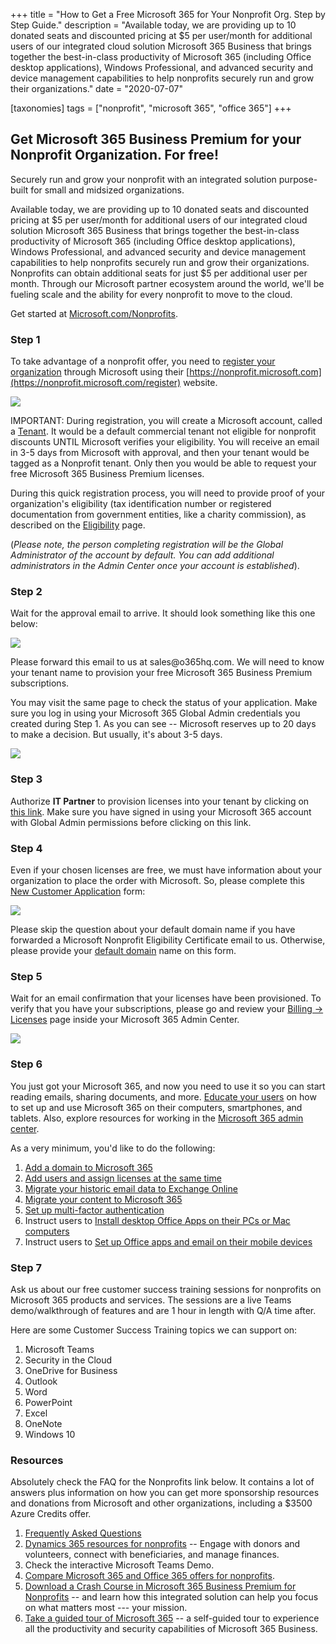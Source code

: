 +++
title = "How to Get a Free Microsoft 365 for Your Nonprofit Org. Step by Step Guide."
description = "Available today, we are providing up to 10 donated seats and discounted pricing at $5 per user/month for additional users of our integrated cloud solution Microsoft 365 Business that brings together the best-in-class productivity of Microsoft 365 (including Office desktop applications), Windows Professional, and advanced security and device management capabilities to help nonprofits securely run and grow their organizations."
date = "2020-07-07"

[taxonomies]
tags = ["nonprofit", "microsoft 365", "office 365"]
+++

## Get Microsoft 365 Business Premium for your Nonprofit Organization. For free!

Securely run and grow your nonprofit with an integrated solution
purpose-built for small and midsized organizations.

Available today, we are providing up to 10 donated seats and discounted
pricing at \$5 per user/month for additional users of our integrated
cloud solution Microsoft 365 Business that brings together the
best-in-class productivity of Microsoft 365 (including Office desktop
applications), Windows Professional, and advanced security and device
management capabilities to help nonprofits securely run and grow their
organizations. Nonprofits can obtain additional seats for just \$5 per
additional user per month. Through our Microsoft partner ecosystem
around the world, we'll be fueling scale and the ability for every
nonprofit to move to the cloud.

Get started at
[Microsoft.com/Nonprofits](https://www.microsoft.com/en-us/Nonprofits).

### Step 1

To take advantage of a nonprofit offer, you need to [register your
organization](https://nonprofit.microsoft.com/register) through
Microsoft using their
[https://nonprofit.microsoft.com](https://nonprofit.microsoft.com/register)
website.

![](https://o365hq.com/images/781.png)

IMPORTANT: During registration, you will create a Microsoft account,
called a
[Tenant](https://o365hq.com/faq/what-is-office-365-or-azure-ad-tenant).
It would be a default commercial tenant not eligible for nonprofit
discounts UNTIL Microsoft verifies your eligibility. You will receive an
email in 3-5 days from Microsoft with approval, and then your tenant
would be tagged as a Nonprofit tenant. Only then you would be able to
request your free Microsoft 365 Business Premium licenses.

During this quick registration process, you will need to provide proof
of your organization's eligibility (tax identification number or
registered documentation from government entities, like a charity
commission), as described on the
[Eligibility](https://www.microsoft.com/en-us/nonprofits/eligibility?activetab=pivot1%3aprimaryr4)
page.

(*Please note, the person completing registration will be the Global
Administrator of the account by default. You can add additional
administrators in the Admin Center once your account is established*).

### Step 2

Wait for the approval email to arrive. It should look something like
this one below:

![](https://o365hq.com/images/779.png)

Please forward this email to us at sales\@o365hq.com. We will need to
know your tenant name to provision your free Microsoft 365 Business
Premium subscriptions.

You may visit the same page to check the status of your application.
Make sure you log in using your Microsoft 365 Global Admin credentials you
created during Step 1. As you can see -- Microsoft reserves up to 20
days to make a decision. But usually, it's about 3-5 days.

![](https://o365hq.com/images/780.png)

### Step 3

Authorize **IT Partner** to provision licenses into your tenant by
clicking on [this
link](https://admin.microsoft.com/Adminportal/Home?invType=IndirectResellerRelationship&partnerId=4ed6ea8d-6f86-411d-b7e0-37401bdb9b68&msppId=4100178&indirectCSPId=d5c77776-8b4c-4ceb-81da-566aba9c59c5&DAP=true#/BillingAccounts/partner-invitation).
Make sure you have signed in using your Microsoft 365 account with Global
Admin permissions before clicking on this link.

### Step 4

Even if your chosen licenses are free, we must have information about your
organization to place the order with Microsoft. So, please complete this
[New Customer Application](https://forms.office.com/Pages/ResponsePage.aspx?id=jerWToZvHUG34DdAG9ubaGbNn0XlEsdGmwZuhYBTb1tUQkMwMzdVSDdZOUgzQUgzWTVPQUVMMzFZNi4u)
form:

[![](https://o365hq.com/img/msforms.png)](https://forms.office.com/Pages/ResponsePage.aspx?id=jerWToZvHUG34DdAG9ubaGbNn0XlEsdGmwZuhYBTb1tUQkMwMzdVSDdZOUgzQUgzWTVPQUVMMzFZNi4u)

Please skip the question about your default domain name if you have
forwarded a Microsoft Nonprofit Eligibility Certificate email to us.
Otherwise, please provide your [default
domain](https://o365hq.com/faq/how-to-find-our-your-office-365-default-domain-name)
name on this form.

### Step 5

Wait for an email confirmation that your licenses have been provisioned.
To verify that you have your subscriptions, please go and review your
[Billing -\>
Licenses](https://admin.microsoft.com/Adminportal/Home?source=applauncher#/licenses)
page inside your Microsoft 365 Admin Center.

![](https://o365hq.com/images/788.png)

### Step 6

You just got your Microsoft 365, and now you need to use it so you can
start reading emails, sharing documents, and more. [Educate your
users](https://docs.microsoft.com/en-us/microsoft-365/admin/admin-overview/get-started-with-office-365)
on how to set up and use Microsoft 365 on their computers, smartphones,
and tablets. Also, explore resources for working in the [Microsoft 365
admin center](https://docs.microsoft.com/en-us/microsoft-365/admin/).

As a very minimum, you'd like to do the following:

1.  [Add a domain to Microsoft
    365](https://docs.microsoft.com/en-us/microsoft-365/admin/setup/add-domain?view=o365-worldwide)
2.  [Add users and assign licenses at the same
    time](https://docs.microsoft.com/en-us/microsoft-365/admin/add-users/add-users?view=o365-worldwide)
3.  [Migrate your historic email data to Exchange
    Online](https://docs.microsoft.com/en-us/exchange/mailbox-migration/mailbox-migration)
4.  [Migrate your content to Microsoft
    365](https://docs.microsoft.com/en-us/sharepointmigration/migrate-to-sharepoint-online)
5.  [Set up multi-factor
    authentication](https://docs.microsoft.com/en-us/microsoft-365/admin/security-and-compliance/set-up-multi-factor-authentication?view=o365-worldwide)
6.  Instruct users to [Install desktop Office Apps on their PCs or Mac
    computers](https://support.microsoft.com/en-us/office/download-and-install-or-reinstall-microsoft-365-or-office-2019-on-a-pc-or-mac-4414eaaf-0478-48be-9c42-23adc4716658)
7.  Instruct users to [Set up Office apps and email on their mobile
    devices](https://support.microsoft.com/en-us/office/set-up-office-apps-and-email-on-a-mobile-device-7dabb6cb-0046-40b6-81fe-767e0b1f014f)

### Step 7

Ask us about our free customer success training sessions for nonprofits
on Microsoft 365 products and services. The sessions are a live Teams
demo/walkthrough of features and are 1 hour in length with Q/A time
after.

Here are some Customer Success Training topics we can support on:

1.  Microsoft Teams
2.  Security in the Cloud
3.  OneDrive for Business
4.  Outlook
5.  Word
6.  PowerPoint
7.  Excel
8.  OneNote
9.  Windows 10

### Resources

Absolutely check the FAQ for the Nonprofits link below. It contains a
lot of answers plus information on how you can get more sponsorship
resources and donations from Microsoft and other organizations,
including a \$3500 Azure Credits offer. 

1.  [Frequently Asked
    Questions](https://www.microsoft.com/en-us/nonprofits/faq)
2.  [Dynamics 365 resources for
    nonprofits](https://www.microsoft.com/en-us/nonprofits/dynamics-365?activetab=pivot1%3aprimaryr3)
    -- Engage with donors and volunteers, connect with beneficiaries,
    and manage finances.
3.  Check the interactive Microsoft Teams Demo.
4.  [Compare Microsoft 365 and Office 365 offers for
    nonprofits](https://www.microsoft.com/en-us/microsoft-365/nonprofit/office-365-nonprofit-plans-and-pricing).
5.  [Download a Crash Course in Microsoft 365 Business Premium for
    Nonprofits](https://aka.ms/Crash_Course_Microsoft_365_Nonprofit_eBook)
    -- and learn how this integrated solution can help you focus on what
    matters most --- your mission.
6.  [Take a guided tour of Microsoft
    365](https://www.microsoft.com/en-us/nonprofits/microsoft-365) -- a
    self-guided tour to experience all the productivity and security
    capabilities of Microsoft 365 Business.
